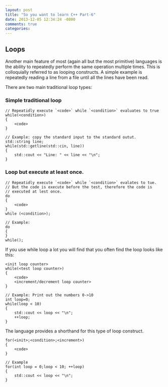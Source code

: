 ```yaml
---
layout: post
title: "So you want to learn C++ Part-6"
date: 2013-12-05 12:34:24 -0800
comments: true
categories: 
---
```

## Loops

Another main feature of most (again all but the most primitive) languages is the ability to repeatedly perform the same operation multiple times. This is colloquially referred to as looping constructs. A simple example is repeatedly reading a line from a file until all the lines have been read.

There are two main traditional loop types:

### Simple traditional loop
    // Repeatidly execute `<code>` while `<condition>` evaluates to true 
    while(<condition>)
    {
        <code>
    }

    // Example: copy the standard input to the standard outut.
    std::string line;
    while(std::getline(std::cin, line))
    {
        std::cout << "Line: " << line << "\n";
    }

### Loop but execute at least once.
    // Repeatidly execute `<code>` while `<condition>` evalates to tue.
    // But the code is execute before the test, therefore the code is
    // executed at lest once.
    do
    {
        <code>
    }
    while (<condition>);

    // Example: 
    do
    {
    }
    while();

If you use while loop a lot you will find that you often find the loop looks like this:

    <init loop counter>
    while(<test loop counter>)
    {
        <code>
        <increment/decrement loop counter>
    }

    // Example: Print out the numbers 0->10
    int loop=0;
    while(loop < 10)
    {
        std::cout << loop << "\n";
        ++loop;
    }

The language provides a shorthand for this type of loop construct.

    for(<init>;<condition>;<increment>)
    {
        <code>
    }

    // Example
    for(int loop = 0;loop < 10; ++loop)
    {
        std::cout << loop << "\n";
    }


